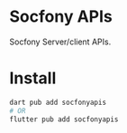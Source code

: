 # Socfony APIs

Socfony Server/client APIs.

# Install

```bash
dart pub add socfonyapis
# OR
flutter pub add socfonyapis
```
